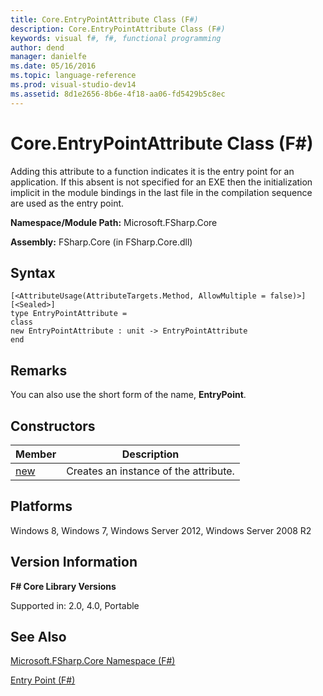 ```yaml
---
title: Core.EntryPointAttribute Class (F#)
description: Core.EntryPointAttribute Class (F#)
keywords: visual f#, f#, functional programming
author: dend
manager: danielfe
ms.date: 05/16/2016
ms.topic: language-reference
ms.prod: visual-studio-dev14
ms.assetid: 8d1e2656-8b6e-4f18-aa06-fd5429b5c8ec 
---
```


# Core.EntryPointAttribute Class (F#)

Adding this attribute to a function indicates it is the entry point for an application. If this absent is not specified for an EXE then the initialization implicit in the module bindings in the last file in the compilation sequence are used as the entry point.

**Namespace/Module Path:** Microsoft.FSharp.Core

**Assembly:** FSharp.Core (in FSharp.Core.dll)


## Syntax

```
[<AttributeUsage(AttributeTargets.Method, AllowMultiple = false)>]
[<Sealed>]
type EntryPointAttribute =
class
new EntryPointAttribute : unit -> EntryPointAttribute
end
```

## Remarks
You can also use the short form of the name, **EntryPoint**.


## Constructors


|Member|Description|
|------|-----------|
|[new](https://msdn.microsoft.com/library/48ccf8e2-f6af-431d-8a90-bd2870df5c43)|Creates an instance of the attribute.|

## Platforms
Windows 8, Windows 7, Windows Server 2012, Windows Server 2008 R2


## Version Information
**F# Core Library Versions**

Supported in: 2.0, 4.0, Portable




## See Also
[Microsoft.FSharp.Core Namespace &#40;F&#35;&#41;](Microsoft.FSharp.Core-Namespace-%5BFSharp%5D.md)

[Entry Point &#40;F&#35;&#41;](Entry-Point-%5BFSharp%5D.md)

